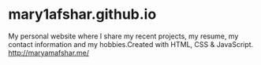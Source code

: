 # mary1afshar.github.io

My personal website where I share my recent projects, my resume, my contact information and my hobbies.Created with HTML, CSS & JavaScript.
http://maryamafshar.me/
